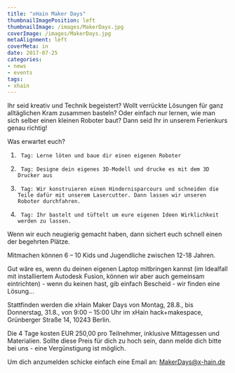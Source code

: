 ```yaml
---
title: "xHain Maker Days"
thumbnailImagePosition: left
thumbnailImage: /images/MakerDays.jpg
coverImage: /images/MakerDays.jpg
metaAlignment: left
coverMeta: in
date: 2017-07-25
categories:
- news
- events
tags:
- xhain
---
```


Ihr seid kreativ und Technik begeistert? Wollt verrückte Lösungen für ganz alltäglichen Kram zusammen basteln? Oder einfach nur lernen, wie man sich selber einen kleinen Roboter baut? Dann seid Ihr in unserem Ferienkurs genau richtig!

Was erwartet euch?

1.      Tag: Lerne löten und baue dir einen eigenen Roboter
2.      Tag: Designe dein eigenes 3D-Modell und drucke es mit dem 3D Drucker aus
3.      Tag: Wir konstruieren einen Hindernisparcours und schneiden die Teile dafür mit unserem Lasercutter. Dann lassen wir unseren Roboter durchfahren.
4.      Tag: Ihr bastelt und tüftelt um eure eigenen Ideen Wirklichkeit werden zu lassen.

Wenn wir euch neugierig gemacht haben, dann sichert euch schnell einen der begehrten Plätze.

Mitmachen können 6 – 10 Kids und Jugendliche zwischen 12-18 Jahren.

Gut wäre es, wenn du deinen eigenen Laptop mitbringen kannst (im Idealfall mit installiertem Autodesk Fusion, können wir aber auch gemeinsam eintrichten) - wenn du keinen hast, gib einfach Bescheid - wir finden eine Lösung...

Stattfinden werden die xHain Maker Days von Montag, 28.8., bis Donnerstag, 31.8., von 9:00 – 15:00 Uhr im xHain hack+makespace, Grünberger Straße 14, 10243 Berlin.

Die 4 Tage kosten EUR 250,00 pro Teilnehmer, inklusive Mittagessen und Materialien.
Sollte diese Preis für dich zu hoch sein, dann melde dich bitte bei uns - eine Vergünstigung ist möglich.

Um dich anzumelden schicke einfach eine Email an: <a href="mailto:MakerDays@x-hain.de">MakerDays@x-hain.de</a>

 

